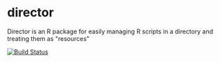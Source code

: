 director
========

Director is an R package for easily managing R scripts in a directory and treating them as "resources"



[![Build Status](https://travis-ci.org/robertzk/director.svg?branch=master)](https://travis-ci.org/robertzk/director)

